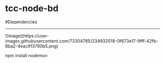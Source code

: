 # tcc-node-bd



#Dependencies
<hr>
![image](https://user-images.githubusercontent.com/73304785/234932018-0f673e17-9fff-42fb-8ba2-4eac913790b5.png)


npm install nodemon
